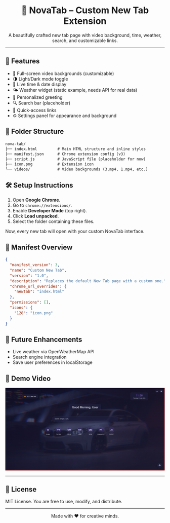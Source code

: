 <h1 align="center">🌌 NovaTab – Custom New Tab Extension</h1>

<p align="center">
  A beautifully crafted new tab page with video background, time, weather, search, and customizable links.
</p>

<hr>

## 🚀 Features

- 🎥 Full-screen video backgrounds (customizable)
- 🌗 Light/Dark mode toggle
- 📆 Live time & date display
- 🌤️ Weather widget (static example, needs API for real data)
- 🧠 Personalized greeting
- 🔍 Search bar (placeholder)
- 🔗 Quick-access links
- ⚙️ Settings panel for appearance and background

## 📁 Folder Structure

```
nova-tab/
├── index.html         # Main HTML structure and inline styles
├── manifest.json      # Chrome extension config (v3)
├── script.js          # JavaScript file (placeholder for now)
├── icon.png           # Extension icon
└── videos/            # Video backgrounds (3.mp4, 1.mp4, etc.)
```

## 🛠️ Setup Instructions

1. Open **Google Chrome**.
2. Go to `chrome://extensions/`.
3. Enable **Developer Mode** (top right).
4. Click **Load unpacked**.
5. Select the folder containing these files.

Now, every new tab will open with your custom NovaTab interface.

## 🧩 Manifest Overview

```json
{
  "manifest_version": 3,
  "name": "Custom New Tab",
  "version": "1.0",
  "description": "Replaces the default New Tab page with a custom one.",
  "chrome_url_overrides": {
    "newtab": "index.html"
  },
  "permissions": [],
  "icons": {
    "128": "icon.png"
  }
}
```

## 🔮 Future Enhancements

- Live weather via OpenWeatherMap API
- Search engine integration
- Save user preferences in localStorage

## 📸 Demo Video
[![Demo Video](demo/thumbnail.png)](demo/video.mp4)

---

## 📜 License

MIT License. You are free to use, modify, and distribute.

---

<p align="center">
  Made with ❤️ for creative minds.
</p>
